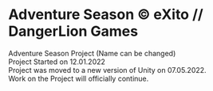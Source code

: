 # Adventure Season © eXito // DangerLion Games
Adventure Season Project (Name can be changed)  
Project Started on 12.01.2022  
Project was moved to a new version of Unity on 07.05.2022.  
Work on the Project will officially continue.  
